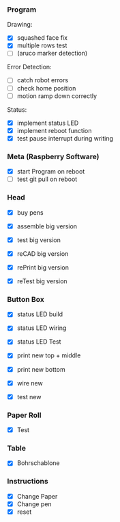 ### Program  
Drawing:
- [x] squashed face fix
- [x] multiple rows test
- [ ] (aruco marker detection)

Error Detection:
- [ ] catch robot errors
- [ ] check home position
- [ ] motion ramp down correctly 

Status:
- [x] implement status LED
- [x] implement reboot function
- [x] test pause interrupt during writing

### Meta (Raspberry Software)   
- [x] start Program on reboot
- [ ] test git pull on reboot 

### Head 
- [x] buy pens
- [x] assemble big version
- [x] test big version 

- [x] reCAD big version
- [x] rePrint big version
- [x] reTest big version

### Button Box
- [x] status LED build 
- [x] status LED wiring
- [x] status LED Test
- [x] print new top + middle
- [x] print new bottom
- [x] wire new
- [x] test new 


### Paper Roll 
- [x] Test

### Table
- [x] Bohrschablone

### Instructions
- [x] Change Paper 
- [x] Change pen 
- [x] reset
